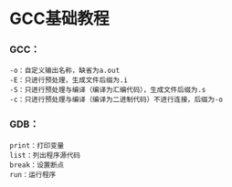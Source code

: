 # GCC基础教程


### GCC<command>：
    -o：自定义输出名称，缺省为a.out
    -E：只进行预处理，生成文件后缀为.i
    -S：只进行预处理与编译（编译为汇编代码），生成文件后缀为.s
    -c：只进行预处理与编译（编译为二进制代码）不进行连接，后缀为-o




### GDB<command>：
    print：打印变量
    list：列出程序源代码
    break：设置断点
    run：运行程序
